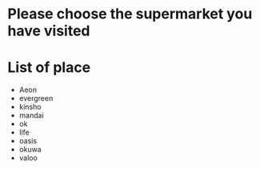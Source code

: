 # Please choose the supermarket you have visited

# List of place
- Aeon
- evergreen
- kinsho
- mandai
- ok
- life
- oasis
- okuwa
- valoo
